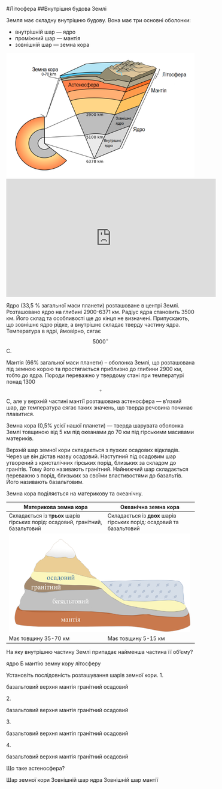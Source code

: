 #Літосфера
##Внутрiшня будова Землi

Земля має складну внутрішню будову. Вона має три основні оболонки:

<ul>
<li>внутрішній шар — <span class="p1">ядро</span></li>
<li>проміжний шар — <span class="p1">мантія</span></li>
<li>зовнішній шар — <span class="p1">земна кора</span></li>
</ul>

<div align="center">
<img src="1.png"/>
</div>

<div class="fluidMedia">
<iframe align="center" width="560" height="315" src="https://www.youtube.com/embed/zM-SKzsC2DE" frameborder="0" allowfullscreen></iframe>
</div>
<div class="popup">
</div>

<span class="p1">Ядро</span> (33,5 % загальної маси планети) розташоване в центрі Землі.
Розташовано ядро на глибині 2900-6371 км. Радіус ядра становить 3500 км. Його склад та особливості ще до кінця не визначені. Припускають, що зовнішнє ядро рідке, а внутрішнє складає тверду частину ядра. Температура в ядрі, ймовірно, сягає $$5000^{\circ}$$С.

<span class="p1">Мантія</span> (66% загальної маси планети) – оболонка Землі, що розташована під земною корою та простягається приблизно до глибини 2900 км, тобто до ядра. Породи переважно у твердому стані при температурі понад 1300$$^{\circ}$$С, але у верхній частині мантії розташована
<span class="p1">астеносфера</span> — в’язкий шар, де температура сягає таких значень, що тверда речовина починає плавитися.

<span class="p1">Земна кора</span> (0,5% усієї нашої планети) — тверда шарувата оболонка Землі товщиною від 5 км під океанами до 70 км під гірськими масивами материків.

Верхній шар земної кори складається з пухких осадових відкладів. Через це він дістав назву <span class="p1">осадовий</span>. Наступний під осадовим шар утворений з кристалічних гірських порід, близьких за складом до гранітів. Тому його називають <span class="p1">гранітний</span>. Найнижчий шар складається переважно з порід, близьких за своїми властивостями до базальтів. Його називають <span class="p1">базальтовим</span>.

Земна кора поділяється на <span class="p1">материкову</span> та <span class="p1">океанічну</span>.

<table>
<thead>
<tr>
<th>Материкова земна кора</th>
<th>Океанiчна земна кора</th>
</tr>
</thead>
<tbody>
<tr>
<td>Складається із <b>трьох</b> шарів гірських порід: осадовий, гранітний, базальтовий</td>
<td>Складається із <b>двох</b> шарів гірських порід: осадовий та базальтовий</td>
</tr>
<td colspan="2">
<img src="pic2.png" width="99%"/>
</td>
</tr>
<tr>
<td>Має товщину 35-70 км</td>
<td>Має товщину 5-15 км</td>
</tr>
</tbody>
</table>

<quiz>
<question>
<p>На яку внутрішню частину Землі припадає найменша частина її об’єму?</p>
<answer>ядро</answer>
Б  мантію</answer>
<answer correct>земну кору</answer>
<answer>літосферу</answer>
</question>
<question>
<p>Установіть послідовність розташування шарів земної кори.
1.</p>
<answer>базальтовий</answer>
<answer>верхня мантія</answer>
<answer>гранітний</answer>
<answer correct>осадовий</answer>
</question>
<question>
<p>2.</p>
<answer>базальтовий</answer>
<answer>верхня мантія</answer>
<answer correct>гранітний</answer>
<answer>осадовий</answer>
</question>
<question>
<p>3.</p>
<answer correct>базальтовий</answer>
<answer>верхня мантія</answer>
<answer>гранітний</answer>
<answer>осадовий</answer>
</question>
<question>
<p>4.</p>
<answer>базальтовий</answer>
<answer correct>верхня мантія</answer>
<answer>гранітний</answer>
<answer>осадовий</answer>
</question>
<question>
<p>Що таке астеносфера?</p>
<answer>Шар земної кори</answer>
<answer>Зовнішній шар ядра</answer>
<answer correct>Зовнішній шар мантії</answer>
</question>
</quiz>
